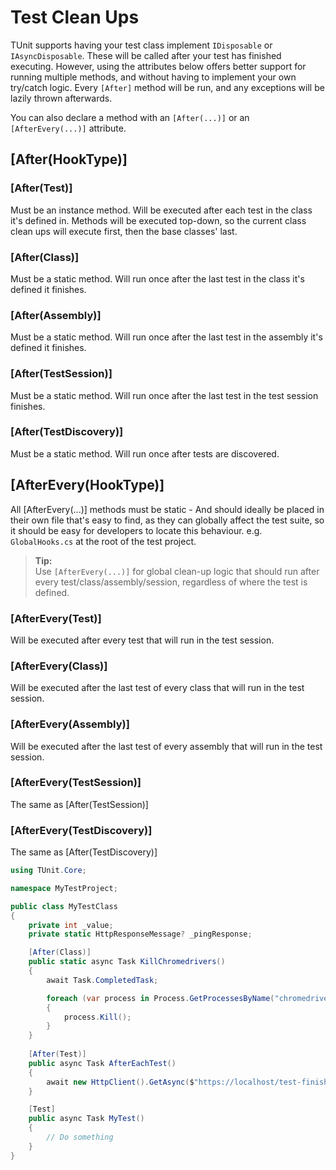 # Test Clean Ups

TUnit supports having your test class implement `IDisposable` or `IAsyncDisposable`. These will be called after your test has finished executing. However, using the attributes below offers better support for running multiple methods, and without having to implement your own try/catch logic. Every `[After]` method will be run, and any exceptions will be lazily thrown afterwards.

You can also declare a method with an `[After(...)]` or an `[AfterEvery(...)]` attribute.

## [After(HookType)]

### [After(Test)]
Must be an instance method. Will be executed after each test in the class it's defined in.
Methods will be executed top-down, so the current class clean ups will execute first, then the base classes' last.

### [After(Class)]
Must be a static method. Will run once after the last test in the class it's defined it finishes.

### [After(Assembly)]
Must be a static method. Will run once after the last test in the assembly it's defined it finishes.

### [After(TestSession)]
Must be a static method. Will run once after the last test in the test session finishes.

### [After(TestDiscovery)]
Must be a static method. Will run once after tests are discovered.

## [AfterEvery(HookType)]
All [AfterEvery(...)] methods must be static - And should ideally be placed in their own file that's easy to find, as they can globally affect the test suite, so it should be easy for developers to locate this behaviour.
e.g. `GlobalHooks.cs` at the root of the test project.

> **Tip:**  
> Use `[AfterEvery(...)]` for global clean-up logic that should run after every test/class/assembly/session, regardless of where the test is defined.

### [AfterEvery(Test)]
Will be executed after every test that will run in the test session.

### [AfterEvery(Class)]
Will be executed after the last test of every class that will run in the test session.

### [AfterEvery(Assembly)]
Will be executed after the last test of every assembly that will run in the test session.

### [AfterEvery(TestSession)]
The same as [After(TestSession)]

### [AfterEvery(TestDiscovery)]
The same as [After(TestDiscovery)]

```csharp
using TUnit.Core;

namespace MyTestProject;

public class MyTestClass
{
    private int _value;
    private static HttpResponseMessage? _pingResponse;

    [After(Class)]
    public static async Task KillChromedrivers()
    {
        await Task.CompletedTask;

        foreach (var process in Process.GetProcessesByName("chromedriver.exe"))
        {
            process.Kill();
        }
    }
    
    [After(Test)]
    public async Task AfterEachTest()
    {
        await new HttpClient().GetAsync($"https://localhost/test-finished-notifier?testName={TestContext.Current.TestInformation.TestName}");
    }

    [Test]
    public async Task MyTest()
    {
        // Do something
    }
}
```
